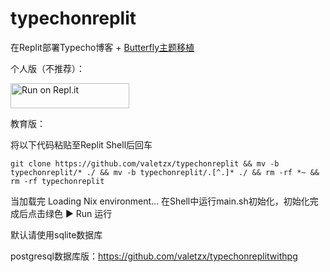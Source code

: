 # typechonreplit
在Replit部署Typecho博客 + [Butterfly主题移植](https://blog.wehaox.com/archives/typecho-butterfly.html#cl-3 )

个人版（不推荐）：

<a href="https://repl.it/github/valetzx/typechonreplit">
  <img alt="Run on Repl.it" src="https://repl.it/badge/github/valetzx/typechonreplit" style="height: 40px; width: 190px;" />
</a>

教育版：

将以下代码粘贴至Replit Shell后回车

`git clone https://github.com/valetzx/typechonreplit && mv -b typechonreplit/* ./ && mv -b typechonreplit/.[^.]* ./ && rm -rf *~ && rm -rf typechonreplit`

当加载完 Loading Nix environment... 在Shell中运行main.sh初始化，初始化完成后点击绿色 ▶ Run 运行

默认请使用sqlite数据库

postgresql数据库版：https://github.com/valetzx/typechonreplitwithpg
